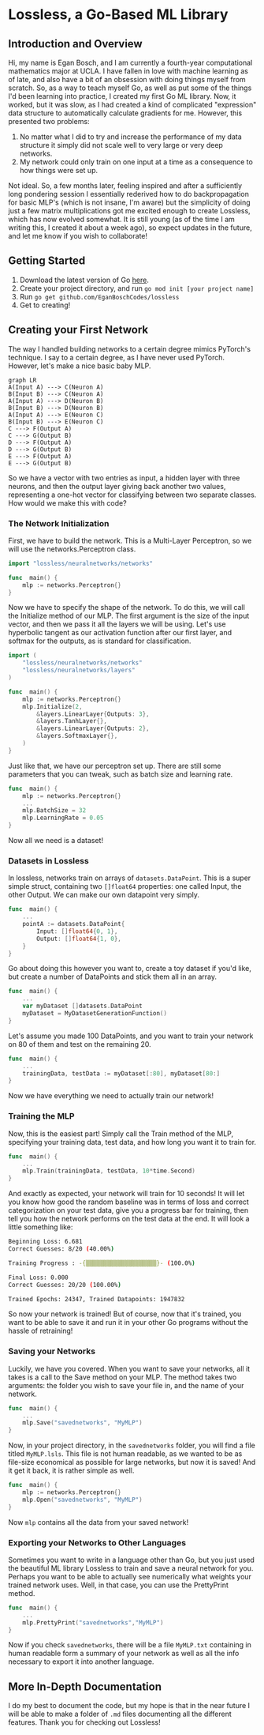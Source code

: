 # Lossless, a Go-Based ML Library
## Introduction and Overview
Hi, my name is Egan Bosch, and I am currently a fourth-year computational mathematics major at UCLA. I have fallen in love with machine learning as of late, and also have a bit of an obsession with doing things myself from scratch. So, as a way to teach myself Go, as well as put some of the things I'd been learning into practice, I created my first Go ML library. Now, it worked, but it was slow, as I had created a kind of complicated "expression" data structure to automatically calculate gradients for me. However, this presented two problems:
1. No matter what I did to try and increase the performance of my data structure it simply did not scale well to very large or very deep networks.
2. My network could only train on one input at a time as a consequence to how things were set up.

Not ideal. So, a few months later, feeling inspired and after a sufficiently long pondering session I essentially rederived how to do backpropagation for basic MLP's (which is not insane, I'm aware) but the simplicity of doing just a few matrix multiplications got me excited enough to create Lossless, which has now evolved somewhat. It is still young (as of the time I am writing this, I created it about a week ago), so expect updates in the future, and let me know if you wish to collaborate!
## Getting Started
1. Download the latest version of Go [here](https://go.dev/dl/).
2. Create your project directory, and run `go mod init [your project name]`
3. Run `go get github.com/EganBoschCodes/lossless`
4. Get to creating!
## Creating your First Network
The way I handled building networks to a certain degree mimics PyTorch's technique. I say to a certain degree, as I have never used PyTorch. However, let's make a nice basic baby MLP.
```mermaid
graph LR
A(Input A) ---> C(Neuron A)
B(Input B) ---> C(Neuron A)
A(Input A) ---> D(Neuron B)
B(Input B) ---> D(Neuron B)
A(Input A) ---> E(Neuron C)
B(Input B) ---> E(Neuron C)
C ---> F(Output A)
C ---> G(Output B)
D ---> F(Output A)
D ---> G(Output B)
E ---> F(Output A)
E ---> G(Output B)
```
So we have a vector with two entries as input, a hidden layer with three neurons, and then the output layer giving back another two values, representing a one-hot vector for classifying between two separate classes. How would we make this with code?

### The Network Initialization
First, we have to build the network. This is a Multi-Layer Perceptron, so we will use the networks.Perceptron class.
```Go
import "lossless/neuralnetworks/networks"

func  main() {
	mlp := networks.Perceptron{}
}
```
Now we have to specify the shape of the network. To do this, we will call the Initialize method of our MLP. The first argument is the size of the input vector, and then we pass it all the layers we will be using. Let's use hyperbolic tangent as our activation function after our first layer, and softmax for the outputs, as is standard for classification.
```Go
import (
	"lossless/neuralnetworks/networks"
	"lossless/neuralnetworks/layers"
)

func  main() {
	mlp := networks.Perceptron{}
	mlp.Initialize(2,
		&layers.LinearLayer{Outputs: 3},
		&layers.TanhLayer{},
		&layers.LinearLayer{Outputs: 2},
		&layers.SoftmaxLayer{},
	)
}
```
Just like that, we have our perceptron set up. There are still some parameters that you can tweak, such as batch size and learning rate.
```Go
func  main() {
	mlp := networks.Perceptron{}
	...
	mlp.BatchSize = 32
	mlp.LearningRate = 0.05
}
```
Now all we need is a dataset!
### Datasets in Lossless
In lossless, networks train on arrays of `datasets.DataPoint`. This is a super simple struct, containing two `[]float64` properties: one called Input, the other Output. We can make our own datapoint very simply.
```Go
func  main() {
	...
	pointA := datasets.DataPoint{
		Input: []float64{0, 1},
		Output: []float64{1, 0},
	}
}
```
Go about doing this however you want to, create a toy dataset if you'd like, but create a number of DataPoints and stick them all in an array.
```Go
func  main() {
	...
	var myDataset []datasets.DataPoint
	myDataset = MyDatasetGenerationFunction()
}
```
Let's assume you made 100 DataPoints, and you want to train your network on 80 of them and test on the remaining 20.
```Go
func  main() {
	...
	trainingData, testData := myDataset[:80], myDataset[80:]
}
```
Now we have everything we need to actually train our network!
### Training the MLP
Now, this is the easiest part! Simply call the Train method of the MLP, specifying your training data, test data, and how long you want it to train for.
```Go
func  main() {
	...
	mlp.Train(trainingData, testData, 10*time.Second)
}
```
And exactly as expected, your network will train for 10 seconds! It will let you know how good the random baseline was in terms of loss and correct categorization on your test data, give you a progress bar for training, then tell you how the network performs on the test data at the end. It will look a little something like:
```bash
Beginning Loss: 6.681
Correct Guesses: 8/20 (40.00%)

Training Progress : -{▒▒▒▒▒▒▒▒▒▒▒▒▒▒▒▒▒▒▒▒}- (100.0%)  

Final Loss: 0.000
Correct Guesses: 20/20 (100.00%)

Trained Epochs: 24347, Trained Datapoints: 1947832
```

So now your network is trained! But of course, now that it's trained, you want to be able to save it and run it in your other Go programs without the hassle of retraining!
### Saving your Networks
Luckily, we have you covered. When you want to save your networks, all it takes is a call to the Save method on your MLP. The method takes two arguments: the folder you wish to save your file in, and the name of your network.
```Go
func  main() {
	...
	mlp.Save("savednetworks", "MyMLP")
}
```
Now, in your project directory, in the `savednetworks` folder, you will find a file titled `MyMLP.lsls`. This file is not human readable, as we wanted to be as file-size economical as possible for large networks, but now it is saved! And it get it back, it is rather simple as well.
```Go
func  main() {
	mlp := networks.Perceptron{}
	mlp.Open("savednetworks", "MyMLP")
}
```
Now `mlp` contains all the data from your saved network!
### Exporting your Networks to Other Languages
Sometimes you want to write in a language other than Go, but you just used the beautiful ML library Lossless to train and save a neural network for you. Perhaps you want to be able to actually see numerically what weights your trained network
uses. Well, in that case, you can use the PrettyPrint method.
```Go
func  main() {
	...
	mlp.PrettyPrint("savednetworks","MyMLP")
}
```
Now if you check `savednetworks`, there will be a file `MyMLP.txt` containing in human readable form a summary of your network as well as all the info necessary to export it into another language.
## More In-Depth Documentation
I do my best to document the code, but my hope is that in the near future I will be able to make a folder of `.md` files documenting all the different features. Thank you for checking out Lossless!